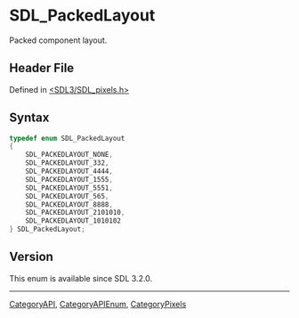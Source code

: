 # SDL_PackedLayout

Packed component layout.

## Header File

Defined in [<SDL3/SDL_pixels.h>](https://github.com/libsdl-org/SDL/blob/main/include/SDL3/SDL_pixels.h)

## Syntax

```c
typedef enum SDL_PackedLayout
{
    SDL_PACKEDLAYOUT_NONE,
    SDL_PACKEDLAYOUT_332,
    SDL_PACKEDLAYOUT_4444,
    SDL_PACKEDLAYOUT_1555,
    SDL_PACKEDLAYOUT_5551,
    SDL_PACKEDLAYOUT_565,
    SDL_PACKEDLAYOUT_8888,
    SDL_PACKEDLAYOUT_2101010,
    SDL_PACKEDLAYOUT_1010102
} SDL_PackedLayout;
```

## Version

This enum is available since SDL 3.2.0.





----
[CategoryAPI](CategoryAPI), [CategoryAPIEnum](CategoryAPIEnum), [CategoryPixels](CategoryPixels)


